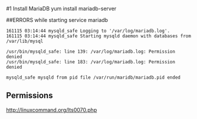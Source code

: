 #1 Install MariaDB
  yum install mariadb-server
  
  
##ERRORS while starting service mariadb

    161115 03:14:44 mysqld_safe Logging to '/var/log/mariadb.log'.
    161115 03:14:44 mysqld_safe Starting mysqld daemon with databases from /var/lib/mysql

    /usr/bin/mysqld_safe: line 139: /var/log/mariadb.log: Permission denied
    /usr/bin/mysqld_safe: line 183: /var/log/mariadb.log: Permission denied

    mysqld_safe mysqld from pid file /var/run/maridb/mariadb.pid ended

## Permissions
  http://linuxcommand.org/lts0070.php
